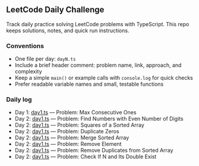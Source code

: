 ## LeetCode Daily Challenge

Track daily practice solving LeetCode problems with TypeScript. This repo keeps solutions, notes, and quick run instructions.

### Conventions

- One file per day: `dayN.ts`
- Include a brief header comment: problem name, link, approach, and complexity
- Keep a simple `main()` or example calls with `console.log` for quick checks
- Prefer readable variable names and small, testable functions

### Daily log

- Day 1: [day1.ts](./day1.ts) — Problem: Max Consecutive Ones
- Day 2: [day1.ts](./day2.ts) — Problem: Find Numbers with Even Number of Digits
- Day 2: [day1.ts](./day3.ts) — Problem: Squares of a Sorted Array
- Day 2: [day1.ts](./day4.ts) — Problem: Duplicate Zeros
- Day 2: [day1.ts](./day5.ts) — Problem: Merge Sorted Array
- Day 2: [day1.ts](./day6.ts) — Problem: Remove Element
- Day 2: [day1.ts](./day7.ts) — Problem: Remove Duplicates from Sorted Array
- Day 2: [day1.ts](./day8.ts) — Problem: Check If N and Its Double Exist
